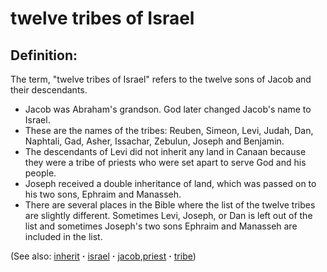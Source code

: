 # twelve tribes of Israel #

## Definition: ##

The term, "twelve tribes of Israel" refers to the twelve sons of Jacob and their descendants.

* Jacob was Abraham's grandson. God later changed Jacob's name to Israel.
* These are the names of the tribes: Reuben, Simeon, Levi, Judah, Dan, Naphtali, Gad, Asher, Issachar, Zebulun, Joseph and Benjamin.
* The descendants of Levi did not inherit any land in Canaan because they were a tribe of priests who were set apart to serve God and his people.
* Joseph received a double inheritance of land, which was passed on to his two sons, Ephraim and Manasseh.
*  There are several places in the Bible where the list of the twelve tribes are slightly different. Sometimes Levi, Joseph, or Dan is left out of the list and sometimes Joseph's two sons Ephraim and Manasseh are included in the list.

(See also: [inherit](../kt/inherit.md) **·** [israel](../other/israel.md) **·** [jacob](../other/jacob.md),[priest](../kt/priest.md) **·** [tribe](../other/tribe.md)) 

